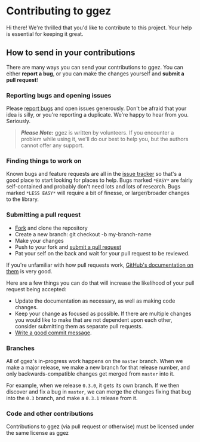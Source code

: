 # Contributing to ggez

Hi there! We're thrilled that you'd like to contribute to this project. Your help is essential for keeping it great.

## How to send in your contributions

There are many ways you can send your contributions to ggez. You can either **report a bug**, or you can make the changes yourself and **submit a pull request**!

### Reporting bugs and opening issues

Please [report bugs](https://github.com/ggez/ggez/issues) and open issues generously. Don't be afraid that your idea is silly, or you're reporting a duplicate. We're happy to hear from you. Seriously.

> ***Please Note:*** ggez is written by volunteers. If you encounter a problem while using it, we'll do our best to help you, but the authors cannot offer any support.

### Finding things to work on

Known bugs and feature requests are all in the [issue tracker](https://github.com/ggez/ggez/issues) so that's a good place to start looking for places to help.  Bugs marked `*EASY*` are fairly self-contained and probably don't need lots and lots of research.  Bugs marked `*LESS EASY*` will require a bit of finesse, or larger/broader changes to the library.

### Submitting a pull request

* [Fork](https://github.com/ggez/ggez/fork) and clone the repository
* Create a new branch: git checkout -b my-branch-name
* Make your changes
* Push to your fork and [submit a pull request](https://github.com/ggez/ggez/compare)
* Pat your self on the back and wait for your pull request to be reviewed.

If you're unfamiliar with how pull requests work, [GitHub's documentation on them](https://help.github.com/articles/using-pull-requests/) is very good.

Here are a few things you can do that will increase the likelihood of your pull request being accepted:

* Update the documentation as necessary, as well as making code changes.
* Keep your change as focused as possible. If there are multiple changes you would like to make that are not dependent upon each other, consider submitting them as separate pull requests.
* [Write a good commit message](http://tbaggery.com/2008/04/19/a-note-about-git-commit-messages.html).

### Branches

All of ggez's in-progress work happens on the `master` branch.  When we make a major release, we make a new branch for that release number, and only backwards-compatible changes get merged from `master` into it.

For example, when we release `0.3.0`, it gets its own branch.  If we then discover and fix a bug in `master`, we can merge the changes fixing that bug into the `0.3` branch, and make a `0.3.1` release from it.

### Code and other contributions

Contributions to ggez (via pull request or otherwise) must be licensed under the same license as ggez
